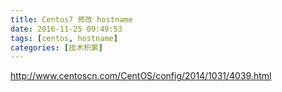 ```yaml
---
title: Centos7 修改 hostname
date: 2016-11-25 09:49:53
tags: [centos, hostname]
categories: [技术积累]
---
```

http://www.centoscn.com/CentOS/config/2014/1031/4039.html